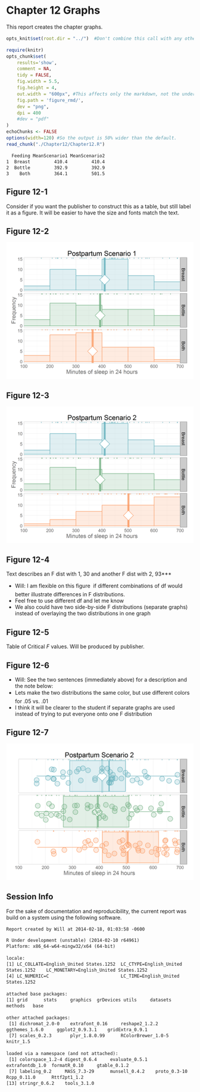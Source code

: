 Chapter 12 Graphs
=================================================
This report creates the chapter graphs.

<!--  Set the working directory to the repository's base directory; this assumes the report is nested inside of only one directory.-->

```r
opts_knit$set(root.dir = "../")  #Don't combine this call with any other chunk -especially one that uses file paths.
```


<!-- Set the report-wide options, and point to the external code file. -->

```r
require(knitr)
opts_chunk$set(
    results='show', 
    comment = NA, 
    tidy = FALSE,
    fig.width = 5.5, 
    fig.height = 4, 
    out.width = "600px", #This affects only the markdown, not the underlying png file.  The height will be scaled appropriately.
    fig.path = 'figure_rmd/',     
    dev = "png",
    dpi = 400
    #dev = "pdf"
)
echoChunks <- FALSE
options(width=120) #So the output is 50% wider than the default.
read_chunk("./Chapter12/Chapter12.R") 
```

<!-- Load the packages.  Suppress the output when loading packages. --> 



<!-- Load any Global functions and variables declared in the R file.  Suppress the output. --> 



<!-- Declare any global functions specific to a Rmd output.  Suppress the output. --> 



<!-- Load the datasets. -->



<!-- Tweak the datasets. -->

```
  Feeding MeanScenario1 MeanScenario2
1  Breast         410.4         410.4
2  Bottle         392.9         392.9
3    Both         364.1         501.5
```


## Figure 12-1
Consider if you want the publisher to construct this as a table, but still label it as a figure.  It will be easier to have the size and fonts match the text.

## Figure 12-2
<img src="figure_rmd/Figure12_02.png" title="plot of chunk Figure12_02" alt="plot of chunk Figure12_02" width="600px" />


## Figure 12-3
<img src="figure_rmd/Figure12_03.png" title="plot of chunk Figure12_03" alt="plot of chunk Figure12_03" width="600px" />


## Figure 12-4
Text describes an F dist with 1, 30 and another F dist with 2, 93***
 * Will: I am flexible on this figure  if different combinations of df would better illustrate differences in F distributions.
 * Feel free to use different df and let me know
 * We also could have two side-by-side F distributions (separate graphs) instead of overlaying the two distributions in one graph

## Figure 12-5
Table of Critical *F* values.  Will be produced by publisher.

## Figure 12-6
 * Will:  See the two sentences (immediately above) for a description and the note below:
 * Lets make the two distributions the same color, but use different colors for .05 vs. .01
 * I think it will be clearer to the student if separate graphs are used instead of trying to put everyone onto one F distribution

## Figure 12-7
<img src="figure_rmd/Figure12_07.png" title="plot of chunk Figure12_07" alt="plot of chunk Figure12_07" width="600px" />






## Session Info
For the sake of documentation and reproducibility, the current report was build on a system using the following software.


```
Report created by Will at 2014-02-18, 01:03:58 -0600
```

```
R Under development (unstable) (2014-02-10 r64961)
Platform: x86_64-w64-mingw32/x64 (64-bit)

locale:
[1] LC_COLLATE=English_United States.1252  LC_CTYPE=English_United States.1252    LC_MONETARY=English_United States.1252
[4] LC_NUMERIC=C                           LC_TIME=English_United States.1252    

attached base packages:
[1] grid      stats     graphics  grDevices utils     datasets  methods   base     

other attached packages:
 [1] dichromat_2.0-0    extrafont_0.16     reshape2_1.2.2     ggthemes_1.6.0     ggplot2_0.9.3.1    gridExtra_0.9.1   
 [7] scales_0.2.3       plyr_1.8.0.99      RColorBrewer_1.0-5 knitr_1.5         

loaded via a namespace (and not attached):
 [1] colorspace_1.2-4 digest_0.6.4     evaluate_0.5.1   extrafontdb_1.0  formatR_0.10     gtable_0.1.2    
 [7] labeling_0.2     MASS_7.3-29      munsell_0.4.2    proto_0.3-10     Rcpp_0.11.0      Rttf2pt1_1.2    
[13] stringr_0.6.2    tools_3.1.0     
```

